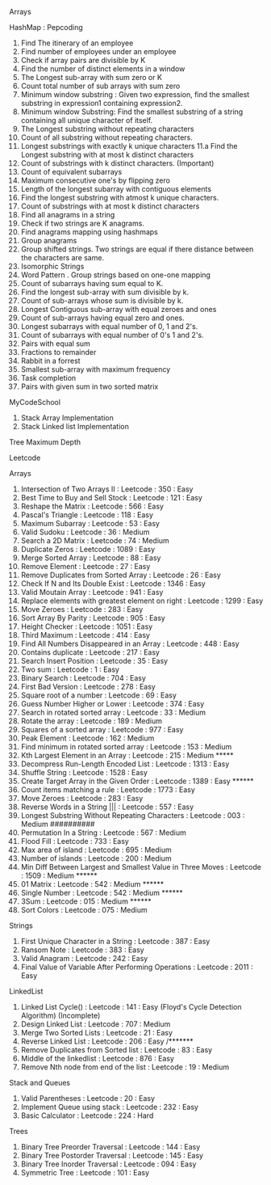 Arrays



HashMap : Pepcoding
1. Find The itinerary of an employee
2. Find number of employees under an employee
3. Check if array pairs are divisible by K
4. Find the number of distinct elements in a window
5. The Longest sub-array with sum zero or K
6. Count total number of sub arrays with sum zero
7. Minimum window substring : 
    Given two expression, find the smallest substring in expression1 containing expression2.
8. Minimum window Substring:
    Find the smallest substring of a string containing all unique character of itself.
9. The Longest substring without repeating characters   
10. Count of all substring without repeating characters.
11. Longest substrings with exactly k unique characters
    11.a Find the Longest substring with at most k distinct characters
12. Count of substrings with k distinct characters. (Important)
13. Count of equivalent subarrays
14. Maximum consecutive one's by flipping zero
15. Length of the longest subarray with contiguous elements
16. Find the longest substring with atmost k unique characters.
17. Count of substrings with at most k distinct characters
18. Find all anagrams in a string
19. Check if two strings are K anagrams.
20. Find anagrams mapping using hashmaps
21. Group anagrams
22. Group shifted strings. Two strings are equal if there distance between the characters are same.
23. Isomorphic Strings
24. Word Pattern . Group strings based on one-one mapping
25. Count of subarrays having sum equal to K.
26. Find the longest sub-array with sum divisible by k.
27. Count of sub-arrays whose sum is divisible by k.
28. Longest Contiguous sub-array with equal zeroes and ones
29. Count of sub-arrays having equal zero and ones.
30. Longest subarrays with equal number of 0, 1 and 2's.
31. Count of subarrays with equal number of 0's 1 and 2's.
32. Pairs with equal sum
33. Fractions to remainder
34. Rabbit in a forrest
35. Smallest sub-array with maximum frequency
36. Task completion
37. Pairs with given sum in two sorted matrix




MyCodeSchool
1. Stack Array Implementation
2. Stack Linked list Implementation

Tree
Maximum Depth


Leetcode

Arrays
1. Intersection of Two Arrays II                                 : Leetcode : 350    : Easy
2. Best Time to Buy and Sell Stock                               : Leetcode : 121    : Easy 
3. Reshape the Matrix                                            : Leetcode : 566    : Easy 
4. Pascal's Triangle                                             : Leetcode : 118    : Easy 
5. Maximum Subarray                                              : Leetcode : 53     : Easy 
6. Valid Sudoku                                                  : Leetcode : 36     : Medium 
7. Search a 2D Matrix                                            : Leetcode : 74     : Medium
8. Duplicate Zeros                                               : Leetcode : 1089   : Easy
9. Merge Sorted Array                                            : Leetcode : 88     : Easy
10. Remove Element                                               : Leetcode : 27     : Easy
11. Remove Duplicates from Sorted Array                          : Leetcode : 26     : Easy
12. Check If N and Its Double Exist                              : Leetcode : 1346   : Easy
13. Valid Moutain Array                                          : Leetcode : 941    : Easy
14. Replace elements with greatest element on right              : Leetcode : 1299   : Easy
15. Move Zeroes                                                  : Leetcode : 283    : Easy
16. Sort Array By Parity                                         : Leetcode : 905    : Easy
17. Height Checker                                               : Leetcode : 1051   : Easy
18. Third Maximum                                                : Leetcode : 414    : Easy
19. Find All Numbers Disappeared in an Array                     : Leetcode : 448    : Easy
20. Contains duplicate                                           : Leetcode : 217    : Easy
21. Search Insert Position                                       : Leetcode : 35     : Easy
22. Two sum                                                      : Leetcode : 1      : Easy  
23. Binary Search                                                : Leetcode : 704    : Easy
24. First Bad Version                                            : Leetcode : 278    : Easy  
25. Square root of a number                                      : Leetcode : 69     : Easy
26. Guess Number Higher or Lower                                 : Leetcode : 374    : Easy
27. Search in rotated sorted array                               : Leetcode : 33     : Medium
28. Rotate the array                                             : Leetcode : 189    : Medium 
29. Squares of a sorted array                                    : Leetcode : 977    : Easy
30. Peak Element                                                 : Leetcode : 162    : Medium
31. Find minimum in rotated sorted array                         : Leetcode : 153    : Medium
32. Kth Largest Element in an Array                              : Leetcode : 215    : Medium *****
33. Decompress Run-Length Encoded List                           : Leetcode : 1313   : Easy
34. Shuffle String                                               : Leetcode : 1528   : Easy
35. Create Target Array in the Given Order                       : Leetcode : 1389   : Easy  ******
36. Count items matching a rule                                  : Leetcode : 1773   : Easy
37. Move Zeroes                                                  : Leetcode : 283    : Easy
38. Reverse Words in a String |||                                : Leetcode : 557    : Easy
39. Longest Substring Without Repeating Characters               : Leetcode : 003    : Medium  ##########
40. Permutation In a String                                      : Leetcode : 567    : Medium
41. Flood Fill                                                   : Leetcode : 733    : Easy
42. Max area of island                                           : Leetcode : 695    : Medium
43. Number of islands                                            : Leetcode : 200    : Medium
44. Min Diff Between Largest and Smallest Value in Three Moves   : Leetcode : 1509   : Medium ******
45. 01 Matrix                                                    : Leetcode : 542    : Medium ******
46. Single Number                                                : Leetcode : 542    : Medium ******
47. 3Sum                                                         : Leetcode : 015    : Medium ******
48. Sort Colors                                                  : Leetcode : 075    : Medium 


Strings
1. First Unique Character in a String                            : Leetcode : 387    : Easy
2. Ransom Note                                                   : Leetcode : 383    : Easy
3. Valid Anagram                                                 : Leetcode : 242    : Easy
4. Final Value of Variable After Performing Operations           : Leetcode : 2011   : Easy 


LinkedList
1. Linked List Cycle()                                           : Leetcode : 141    : Easy  (Floyd's Cycle Detection Algorithm) (Incomplete)
2. Design Linked List                                            : Leetcode : 707    : Medium 
3. Merge Two Sorted Lists                                        : Leetcode : 21     : Easy
4. Reverse Linked List                                           : Leetcode : 206    : Easy  /*******
5. Remove Duplicates from Sorted list                            : Leetcode : 83     : Easy
6. Middle of the linkedlist                                      : Leetcode : 876    : Easy
7. Remove Nth node from end of the list                          : Leetcode : 19     : Medium


Stack and Queues
1. Valid Parentheses                                             : Leetcode : 20     : Easy
2. Implement Queue using stack                                   : Leetcode : 232    : Easy
3. Basic Calculator                                              : Leetcode : 224    : Hard


Trees
1. Binary Tree Preorder Traversal                                : Leetcode : 144    : Easy
2. Binary Tree Postorder Traversal                               : Leetcode : 145    : Easy 
3. Binary Tree Inorder Traversal                                 : Leetcode : 094    : Easy
4. Symmetric Tree                                                : Leetcode : 101    : Easy




